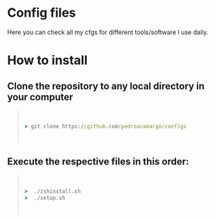 # Config files
Here you can check all my cfgs for different tools/software I use daily.

# How to install
## Clone the repository to any local directory in your computer
>&nbsp;
>```cmd
>> git clone https://github.com/pedroacamargo/configs
>```
>&nbsp;

## Execute the respective files in this order:
>&nbsp;
>```cmd
>>  ./zshinstall.sh 
>>  ./setup.sh
>```
>&nbsp;
